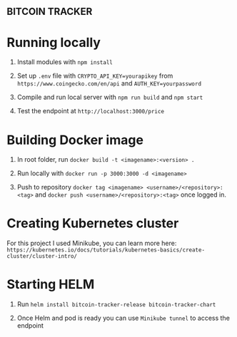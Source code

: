 ## BITCOIN TRACKER ##

# Running locally
1. Install modules with `npm install`

2. Set up `.env` file with `CRYPTO_API_KEY=yourapikey` from `https://www.coingecko.com/en/api` and `AUTH_KEY=yourpassword`

3. Compile and run local server with `npm run build` and `npm start`

4. Test the endpoint at `http://localhost:3000/price`

# Building Docker image

1. In root folder, run `docker build -t <imagename>:<version> . `

2. Run locally with `docker run -p 3000:3000 -d <imagename>`

3. Push to repository `docker tag <imagename> <username>/<repository>:<tag>` and `docker push <username>/<repository>:<tag>` once logged in.

# Creating Kubernetes cluster
For this project I used Minikube, you can learn more here: `https://kubernetes.io/docs/tutorials/kubernetes-basics/create-cluster/cluster-intro/`

# Starting HELM

1. Run `helm install bitcoin-tracker-release bitcoin-tracker-chart`

2. Once Helm and pod is ready you can use `Minikube tunnel` to access the endpoint

